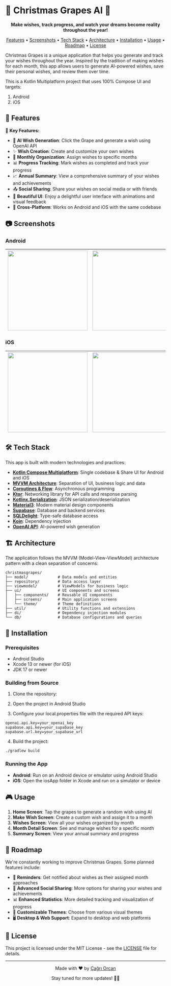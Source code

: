 # 🎄 Christmas Grapes AI 🍇

<p align="center">
  <b>Make wishes, track progress, and watch your dreams become reality throughout the year!</b>
</p>

<p align="center">
  <a href="#features">Features</a> •
  <a href="#screenshots">Screenshots</a> •
  <a href="#tech-stack">Tech Stack</a> •
  <a href="#architecture">Architecture</a> •
  <a href="#installation">Installation</a> •
  <a href="#usage">Usage</a> •
  <a href="#roadmap">Roadmap</a> •
  <a href="#license">License</a>
</p>

Christmas Grapes is a unique application that helps you generate and track your wishes throughout the year. Inspired by the tradition of making wishes for each month, this app allows users to generate AI-powered wishes, save their personal wishes, and review them over time.

This is a Kotlin Multiplatform project that uses 100% Compose UI and targets:
1. Android
2. iOS

## 📱 Features

🌟 **Key Features:**

- 🍇 **AI Wish Generation**: Click the Grape and generate a wish using OpenAI API
- ✨ **Wish Creation**: Create and customize your own wishes
- 📅 **Monthly Organization**: Assign wishes to specific months
- 📊 **Progress Tracking**: Mark wishes as completed and track your progress
- 📈 **Annual Summary**: View a comprehensive summary of your wishes and achievements
- 📤 **Social Sharing**: Share your wishes on social media or with friends
- 💫 **Beautiful UI**: Enjoy a delightful user interface with animations and visual feedback
- 📱 **Cross-Platform**: Works on Android and iOS with the same codebase

## 📷 Screenshots

### Android

| <img src="https://github.com/user-attachments/assets/3044ad5b-b171-40e3-a497-6d991e58d3b1" width="250"> | <img src="https://github.com/user-attachments/assets/ecefb046-978e-45d4-81ed-61664c1a9821" width="250"> | <img src="https://github.com/user-attachments/assets/a91cb9bc-0ac8-4d27-a09a-96ae818de5ed" width="250"> | <img src="https://github.com/user-attachments/assets/284ec2e5-e065-478d-99d8-eb915c68a426" width="250"> | <img src="https://github.com/user-attachments/assets/e547ce86-407c-4a92-b497-4190b8cc5375" width="250">
|---|---|---|---|---|


### iOS

| <img src="https://github.com/user-attachments/assets/82c3e960-1d3c-40b1-8bf8-0c014c3aee71" width="250"> | <img src="https://github.com/user-attachments/assets/5acaf410-4223-458b-a7a0-4613234eed53" width="250"> | <img src="https://github.com/user-attachments/assets/f4e1b210-6dcd-4e8a-bb4a-add63f01b293" width="250"> | <img src="https://github.com/user-attachments/assets/3603473d-8d2d-47d1-9e35-527cd1e578a3" width="250"> | <img src="https://github.com/user-attachments/assets/2d7ec42f-da35-45e5-9bd5-54423bc0a690" width="250">
|---|---|---|---|---|


## 🛠️ Tech Stack

This app is built with modern technologies and practices:

- **[Kotlin Compose Multiplatform](https://www.jetbrains.com/lp/compose-multiplatform/)**: Single codebase & Share UI for Android and iOS
- **[MVVM Architecture](https://developer.android.com/topic/architecture)**: Separation of UI, business logic and data
- **[Coroutines & Flow](https://kotlinlang.org/docs/coroutines-overview.html)**: Asynchronous programming
- **[Ktor](https://ktor.io/)**: Networking library for API calls and response parsing
- **[Kotlinx.Serialization](https://github.com/Kotlin/kotlinx.serialization)**: JSON serialization/deserialization
- **[Material3](https://m3.material.io/)**: Modern material design components
- **[Supabase](https://supabase.io/)**: Database and backend services
- **[SQLDelight](https://cashapp.github.io/sqldelight/)**: Type-safe database access
- **[Koin](https://insert-koin.io/)**: Dependency injection
- **[OpenAI API](https://openai.com/api/)**: AI-powered wish generation

## 🏗️ Architecture

The application follows the MVVM (Model-View-ViewModel) architecture pattern with a clean separation of concerns:

```
christmasgrapes/
├── model/             # Data models and entities
├── repository/        # Data access layer
├── viewmodel/         # ViewModels for business logic
├── ui/                # UI components and screens
│   ├── components/    # Reusable UI components
│   ├── screens/       # Main application screens
│   └── theme/         # Theme definitions
├── util/              # Utility functions and extensions
├── di/                # Dependency injection modules
└── db/                # Database configurations and queries
```

## 🚀 Installation

### Prerequisites

- Android Studio
- Xcode 13 or newer (for iOS)
- JDK 17 or newer

### Building from Source

1. Clone the repository:

2. Open the project in Android Studio

3. Configure your local.properties file with the required API keys:
```properties
openai.api.key=your_openai_key
supabase.api.key=your_supabase_key
supabase.url.key=your_supabase_url
```

4. Build the project:
```bash
./gradlew build
```

### Running the App

- **Android**: Run on an Android device or emulator using Android Studio
- **iOS**: Open the iosApp folder in Xcode and run on a simulator or device

## 🎮 Usage

1. **Home Screen**: Tap the grapes to generate a random wish using AI
2. **Make Wish Screen**: Create a custom wish and assign it to a month
3. **Wishes Screen**: View all your wishes organized by month
4. **Month Detail Screen**: See and manage wishes for a specific month
5. **Summary Screen**: View your annual summary and progress

## 🔮 Roadmap

We're constantly working to improve Christmas Grapes. Some planned features include:

- 🔔 **Reminders**: Get notified about wishes as their assigned month approaches
- 👥 **Advanced Social Sharing**: More options for sharing your wishes and achievements
- 📊 **Enhanced Statistics**: More detailed tracking and visualization of progress
- 🎨 **Customizable Themes**: Choose from various visual themes
- 🖥️ **Desktop & Web Support**: Expand to desktop and web platforms

## 📜 License

This project is licensed under the MIT License - see the [LICENSE](LICENSE) file for details.

---

<p align="center">
  Made with ❤️ by <a href="https://github.com/CagriOrcan">Çağrı Orcan</a>
</p>

<p align="center">
  Stay tuned for more updates! 🎄🍇
</p>
